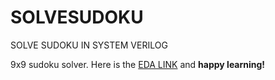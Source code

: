 # SOLVESUDOKU
SOLVE SUDOKU IN SYSTEM VERILOG

9x9 sudoku solver. Here is the [EDA LINK](https://www.edaplayground.com/x/APFN) and **happy learning!**

